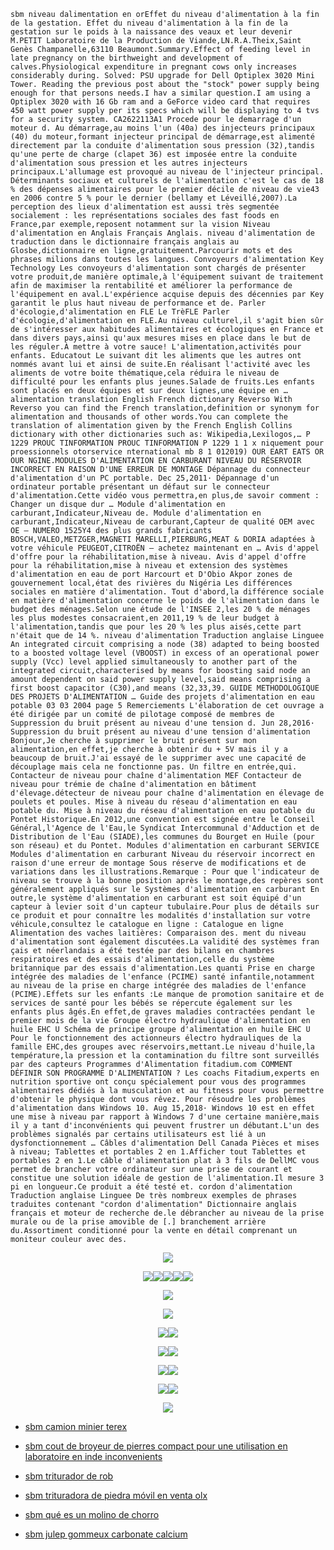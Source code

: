 
```
sbm niveau dalimentation en orEffet du niveau d'alimentation à la fin de la gestation. Effet du niveau d'alimentation à la fin de la gestation sur le poids à la naissance des veaux et leur devenir M.PETIT Laboratoire de la Production de Viande,LN.R.A.Theix,Saint Genès Champanelle,63110 Beaumont.Summary.Effect of feeding level in late pregnancy on the birthweight and development of calves.Physiological expenditure in pregnant cows only increases considerably during. Solved: PSU upgrade for Dell Optiplex 3020 Mini Tower. Reading the previous post about the "stock" power supply being enough for that persons needs.I hav a similar question.I am using a Optiplex 3020 with 16 Gb ram and a GeForce video card that requires 450 watt power supply per its specs which will be displaying to 4 tvs for a security system. CA2622113A1 Procede pour le demarrage d'un moteur d. Au démarrage,au moins l'un (40a) des injecteurs principaux (40) du moteur,formant injecteur principal de démarrage,est alimenté directement par la conduite d'alimentation sous pression (32),tandis qu'une perte de charge (clapet 36) est imposée entre la conduite d'alimentation sous pression et les autres injecteurs principaux.L'allumage est provoqué au niveau de l'injecteur principal. Déterminants sociaux et culturels de l'alimentation c'est le cas de 18 % des dépenses alimentaires pour le premier décile de niveau de vie43 en 2006 contre 5 % pour le dernier (bellamy et Léveillé,2007).La perception des lieux d'alimentation est aussi très segmentée socialement : les représentations sociales des fast foods en France,par exemple,reposent notamment sur la vision Niveau d'alimentation en Anglais Français Anglais. niveau d'alimentation de traduction dans le dictionnaire français anglais au Glosbe,dictionnaire en ligne,gratuitement.Parcourir mots et des phrases milions dans toutes les langues. Convoyeurs d'alimentation Key Technology Les convoyeurs d'alimentation sont chargés de présenter votre produit,de manière optimale,à l'équipement suivant de traitement afin de maximiser la rentabilité et améliorer la performance de l'équipement en aval.L'expérience acquise depuis des décennies par Key garantit le plus haut niveau de performance et de. Parler d'écologie,d'alimentation en FLE Le TrèFLE Parler d'écologie,d'alimentation en FLE.Au niveau culturel,il s'agit bien sûr de s'intéresser aux habitudes alimentaires et écologiques en France et dans divers pays,ainsi qu'aux mesures mises en place dans le but de les réguler.À mettre à votre sauce! L'alimentation,activités pour enfants. Educatout Le suivant dit les aliments que les autres ont nommés avant lui et ainsi de suite.En réalisant l'activité avec les aliments de votre boite thématique,cela réduira le niveau de difficulté pour les enfants plus jeunes.Salade de fruits.Les enfants sont placés en deux équipes et sur deux lignes,une équipe en … alimentation translation English French dictionary Reverso With Reverso you can find the French translation,definition or synonym for alimentation and thousands of other words.You can complete the translation of alimentation given by the French English Collins dictionary with other dictionaries such as: Wikipedia,Lexilogos,… P 1229 PROUC TINFORMATION PROUC TINFORMATION P 1229 1 1 x niquement pour proessionnels otorservice nternational mb 8 1 012019) OUR EART EATS OR OUR NGINE.MODULES D'ALIMENTATION EN CARBURANT NIVEAU DU RÉSERVOIR INCORRECT EN RAISON D'UNE ERREUR DE MONTAGE Dépannage du connecteur d'alimentation d'un PC portable. Dec 25,2011· Dépannage d'un ordinateur portable présentant un défaut sur le connecteur d'alimentation.Cette vidéo vous permettra,en plus,de savoir comment : Changer un disque dur … Module d'alimentation en carburant,Indicateur,Niveau de. Module d'alimentation en carburant,Indicateur,Niveau de carburant,Capteur de qualité OEM avec OE — NUMERO 1525Y4 des plus grands fabricants BOSCH,VALEO,METZGER,MAGNETI MARELLI,PIERBURG,MEAT & DORIA adaptées à votre véhicule PEUGEOT,CITROЁN — achetez maintenant en … Avis d'appel d'offre pour la réhabilitation,mise à niveau. Avis d'appel d'offre pour la réhabilitation,mise à niveau et extension des systèmes d'alimentation en eau de port Harcourt et D'Obio Akpor zones de gouvernement local,état des rivières du Nigéria Les différences sociales en matière d'alimentation. Tout d'abord,la différence sociale en matière d'alimentation concerne le poids de l'alimentation dans le budget des ménages.Selon une étude de l'INSEE 2,les 20 % de ménages les plus modestes consacraient,en 2011,19 % de leur budget à l'alimentation,tandis que pour les 20 % les plus aisés,cette part n'était que de 14 %. niveau d'alimentation Traduction anglaise Linguee An integrated circuit comprising a node (38) adapted to being boosted to a boosted voltage level (VBOOST) in excess of an operational power supply (Vcc) level applied simultaneously to another part of the integrated circuit,characterised by means for boosting said node an amount dependent on said power supply level,said means comprising a first boost capacitor (C30),and means (32,33,39. GUIDE METHODOLOGIQUE DES PROJETS D'ALIMENTATION … Guide des projets d'alimentation en eau potable 03 03 2004 page 5 Remerciements L'élaboration de cet ouvrage a été dirigée par un comité de pilotage composé de membres de Suppression du bruit présent au niveau d'une tension d. Jun 28,2016· Suppression du bruit présent au niveau d'une tension d'alimentation  Bonjour,Je cherche à supprimer le bruit présent sur mon alimentation,en effet,je cherche à obtenir du + 5V mais il y a beaucoup de bruit.J'ai essayé de le supprimer avec une capacité de découplage mais cela ne fonctionne pas. Un filtre en entrée,qui. Contacteur de niveau pour chaîne d'alimentation MEF Contacteur de niveau pour trémie de chaîne d'alimentation en bâtiment d'élevage.détecteur de niveau pour chaîne d'alimentation en élevage de poulets et poules. Mise à niveau du réseau d'alimentation en eau potable du. Mise à niveau du réseau d'alimentation en eau potable du Pontet Historique.En 2012,une convention est signée entre le Conseil Général,l'Agence de l'Eau,le Syndicat Intercommunal d'Adduction et de Distribution de l'Eau (SIADE),les communes du Bourget en Huile (pour son réseau) et du Pontet. Modules d'alimentation en carburant SERVICE Modules d'alimentation en carburant Niveau du réservoir incorrect en raison d'une erreur de montage Sous réserve de modifications et de variations dans les illustrations.Remarque : Pour que l'indicateur de niveau se trouve à la bonne position après le montage,des repères sont généralement appliqués sur le Systèmes d'alimentation en carburant En outre,le système d'alimentation en carburant est soit équipé d'un capteur à levier soit d'un capteur tubulaire.Pour plus de détails sur ce produit et pour connaître les modalités d'installation sur votre véhicule,consultez le catalogue en ligne : Catalogue en ligne Alimentation des vaches laitières: Comparaison des. ment du niveau d'alimentation sont également discutées.La validité des systèmes fran çais et néerlandais a été testée par des bilans en chambres respiratoires et des essais d'alimentation,celle du système britannique par des essais d'alimentation.Les quanti Prise en charge intégrée des maladies de l'enfance (PCIME) santé infantile,notamment au niveau de la prise en charge intégrée des maladies de l'enfance (PCIME).Effets sur les enfants :Le manque de promotion sanitaire et de services de santé pour les bébés se répercute également sur les enfants plus âgés.En effet,de graves maladies contractées pendant le premier mois de la vie Groupe électro hydraulique d'alimentation en huile EHC U Schéma de principe groupe d'alimentation en huile EHC U Pour le fonctionnement des actionneurs électro hydrauliques de la famille EHC,des groupes avec réservoirs,mettant.Le niveau d'huile,la température,la pression et la contamination du filtre sont surveillés par des capteurs Programmes d'Alimentation fitadium.com COMMENT DÉFINIR SON PROGRAMME D'ALIMENTATION ? Les coachs Fitadium,experts en nutrition sportive ont conçu spécialement pour vous des programmes alimentaires dédiés à la musculation et au fitness pour vous permettre d'obtenir le physique dont vous rêvez. Pour résoudre les problèmes d'alimentation dans Windows 10. Aug 15,2018· Windows 10 est en effet une mise à niveau par rapport à Windows 7 d'une certaine manière,mais il y a tant d'inconvénients qui peuvent frustrer un débutant.L'un des problèmes signalés par certains utilisateurs est lié à un dysfonctionnement … Câbles d'alimentation Dell Canada Pièces et mises à niveau; Tablettes et portables 2 en 1.Afficher tout Tablettes et portables 2 en 1.Le câble d'alimentation plat à 3 fils de DellMC vous permet de brancher votre ordinateur sur une prise de courant et constitue une solution idéale de gestion de l'alimentation.Il mesure 3 pi en longueur.Ce produit a été testé et. cordon d'alimentation Traduction anglaise Linguee De très nombreux exemples de phrases traduites contenant "cordon d'alimentation" Dictionnaire anglais français et moteur de recherche de.le débrancher au niveau de la prise murale ou de la prise amovible de [.] branchement arrière du.Assortiment conditionné pour la vente en détail comprenant un moniteur couleur avec des. 
```

<div align="center">

<a href="https://es-crusher.shibang-china.com/github&k=sbm+niveau+dalimentation+en+or"><img src="https://static.shibang-china.com/es/crusher/logo.jpg"></a>

<a href="https://es-crusher.shibang-china.com/github&k=sbm+niveau+dalimentation+en+or"><img src="https://static.shibang-china.com/es/crusher/index.jpg"></a><a href="https://es-crusher.shibang-china.com/material.htmlgithub&k=sbm+niveau+dalimentation+en+or"><img src="https://static.shibang-china.com/es/crusher/material.jpg"></a><a href="https://es-crusher.shibang-china.com/application.htmlgithub&k=sbm+niveau+dalimentation+en+or"><img src="https://static.shibang-china.com/es/crusher/application.jpg"></a><a href="https://es-crusher.shibang-china.com/aboutus.htmlgithub&k=sbm+niveau+dalimentation+en+or"><img src="https://static.shibang-china.com/es/crusher/aboutus.jpg"></a><a href="https://es-crusher.shibang-china.com/contact.htmlgithub&k=sbm+niveau+dalimentation+en+or"><img src="https://static.shibang-china.com/es/crusher/contact.jpg"></a>

<a href="https://es-crusher.shibang-china.com/github&k=sbm+niveau+dalimentation+en+or"><img src="https://static.shibang-china.com/es/crusher/banner.jpg"></a>

<a href="https://swt.shibang-china.com/github&k=sbm+niveau+dalimentation+en+or"><img src="https://static.shibang-china.com/es/crusher/text.jpg"></a>

<a href="https://swt.shibang-china.com/github&k=sbm+niveau+dalimentation+en+or"><img src="https://static.shibang-china.com/es/crusher/chat.jpg"></a><a href="https://es-crusher.shibang-china.com/contact.htmlgithub&k=sbm+niveau+dalimentation+en+or"><img src="https://static.shibang-china.com/es/crusher/message.jpg"></a>

<a href="https://es-crusher.shibang-china.com/products/pe.htmlgithub&k=sbm+niveau+dalimentation+en+or"><img src="https://static.shibang-china.com/es/crusher/pe.jpg"></a><a href="https://es-crusher.shibang-china.com/products/pf.htmlgithub&k=sbm+niveau+dalimentation+en+or"><img src="https://static.shibang-china.com/es/crusher/pf.jpg"></a>

<a href="https://es-crusher.shibang-china.com/products/hpt.htmlgithub&k=sbm+niveau+dalimentation+en+or"><img src="https://static.shibang-china.com/es/crusher/hpt.jpg"></a><a href="https://es-crusher.shibang-china.com/products/vsi.htmlgithub&k=sbm+niveau+dalimentation+en+or"><img src="https://static.shibang-china.com/es/crusher/vsi.jpg"></a>

<a href="https://es-crusher.shibang-china.com/products/klv.htmlgithub&k=sbm+niveau+dalimentation+en+or"><img src="https://static.shibang-china.com/es/crusher/klv.jpg"></a><a href="https://es-crusher.shibang-china.com/products/portable.htmlgithub&k=sbm+niveau+dalimentation+en+or"><img src="https://static.shibang-china.com/es/crusher/portable.jpg"></a>

<a href="https://swt.shibang-china.com/github&k=sbm+niveau+dalimentation+en+or"><img src="https://static.shibang-china.com/es/crusher/case.jpg"></a>

</div>


* [sbm camion minier terex](sbm%20camion%20minier%20terex.md)

* [sbm cout de broyeur de pierres compact pour une utilisation en laboratoire en inde inconvenients](sbm%20cout%20de%20broyeur%20de%20pierres%20compact%20pour%20une%20utilisation%20en%20laboratoire%20en%20inde%20inconvenients.md)

* [sbm triturador de rob](sbm%20triturador%20de%20rob.md)

* [sbm trituradora de piedra móvil en venta olx](sbm%20trituradora%20de%20piedra%20m%C3%B3vil%20en%20venta%20olx.md)

* [sbm qué es un molino de chorro](sbm%20qu%C3%A9%20es%20un%20molino%20de%20chorro.md)

* [sbm julep gommeux carbonate calcium](sbm%20julep%20gommeux%20carbonate%20calcium.md)